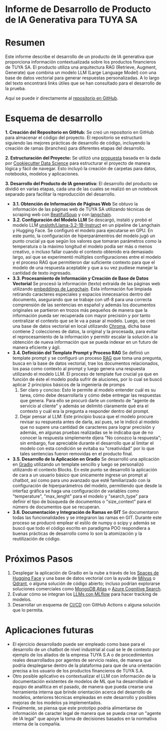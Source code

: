 
Informe de Desarrollo de Producto de IA Generativa para TUYA SA
===========================================================
# Resumen
Este informe describe el desarrollo de un producto de IA generativa que proporciona información contextualizada sobre los productos financieros de TUYA SA. El producto utiliza una arquitectura RAG (Retrieve, Augment, Generate) que combina un modelo LLM (Large Language Model) con una base de datos vectorial para generar respuestas personalizadas. A lo largo del texto encontrará links útiles que se han consultado para el desarrollo de la prueba. 

Aquí se puede ir directamente al [repositorio en GitHub](https://github.com/johnma96/tuyabot-llm).

# Esquema de desarrollo
**1. Creación del Repositorio en GitHub:**
Se creó un repositorio en GitHub para almacenar el código del proyecto. El repositorio se estructuró siguiendo las mejores prácticas de desarrollo de código, incluyendo la creación de ramas (branches) para diferentes etapas del desarrollo.

**2. Estructuración del Proyecto:**
Se utilizó una [propuesta](https://github.com/johnma96/machine_learning_project_template) basada en la dada por [Cookiecutter Data Science](https://cookiecutter-data-science.drivendata.org/) para estructurar el proyecto de manera lógica y fácil de navegar. Esto incluyó la creación de carpetas para datos, notebooks, modelos y aplicaciones.

**3. Desarrollo del Producto de IA generativa:**
El desarrollo del producto se dividió en varias etapas, cada una de las cuales se realizó en un notebook separado para facilitar la reproducción del desarrollo.

- **3.1. Obtención de Información de Páginas Web**
Se obtuvo la información de las páginas web de TUYA SA utilizando técnicas de scraping web con [BeatifulSoup](https://www.crummy.com/software/BeautifulSoup/bs4/doc/) y con [langchain](https://python.langchain.com/docs/how_to/document_loader_web/).
- **3.2. Configuración del Modelo LLM**
Se descargó, instaló y probó el modelo LLM [unsloth/Llama-3.2-1B-Instruct](https://huggingface.co/unsloth/Llama-3.2-1B-Instruct) en un pipeline de Langchain y Hugging Face. Se configuró el modelo para ejecutarse en GPU. En este punto, la configuración de hiperparámentros del modelo jugó un punto crucial ya que según los valores que tomaran parámetros como la temperatura o la máximo longitud el modelo podía ser más o menos creativo, o incluso fallar cuando el contexto obtenido era demasiado largo, así que se experimentó múltiples configuraciones entre el modelo y el proceso RAG que permitieron dar suficiente contexto para que el modelo de una respuesta aceptable y que a su vez pudiese manejar la cantidad de texto ingresado.
- **3.3. Procesamiento de Información y Creación de Base de Datos Vectorial**
Se procesó la información (texto) extraída de las páginas web utilizando [embeddings de Langchain](https://python.langchain.com/docs/integrations/text_embedding/sentence_transformers/). Esta información fue limpiada retirando caracteres especiales y espacios innecesarios dentro del documento, asegurando que se trabaje con utf-8 para una correcta comprensión de las sentencias en español y además los documentos originales se partieron en trozos más pequeños de manera que la información pueda ser recuperada con mayor precisión y por tanto centralizar el contexto que se le va a pasar al modelo. Luego, se creó una base de datos vectorial en local utilizando [Chroma](https://python.langchain.com/docs/integrations/vectorstores/chroma/), dicha base contiene 2 colecciones de datos, la original y la procesada, para evitar el reprocesamiento de la información y permitir escalar la solución a la obtención de nueva información que se pueda indexar en un futuro de manera eficiente y ágil.
- **3.4. Definición del Template Prompt y Proceso RAG**
Se definió un template prompt y se configuró un proceso [RAG](https://python.langchain.com/docs/tutorials/rag/) que toma una pregunta, busca en la base de datos vectorial, trae los documentos relacionados, los pasa como contexto al prompt y luego genera una respuesta utilizando el modelo LLM. El proceso de template fue crucial ya que en función de éste el modelo podía sufrir de aluciones, por lo cual se buscó aplicar 2 principios básicos de la ingeniería de promps
    1. Ser claro y conciso: Esto le permite al modelo entender cuál es su tarea, cómo debe desarrollarla y cómo debe entregar las respuestas que genera. Para ello se procuró darle un contexto de "agente de servicio al cliente" y además se delimitó claramente qué era el contexto y cuál era la pregunta a responder dentro del prompt.
    2. Dejar pensar al LLM: Este principio busca que el modelo procure revisar su respuesta antes de darla, así pues, se le indicó al modelo que no supere una cantidad de caracteres para lograr precisión y además, en algunas pruebas realizadas se le indicaba que de no conocer la respuesta simplemente dijera "No conozco la respuesta"; sin embargo, fue apreciable durante el desarrollo que al limitar el modelo con esta condición se evitaba su "creatividad" por lo que tales sentencias fueron removidas en el producto final.
- **3.5. Desarrollo de la Aplicación en Gradio**
Se desarrolló una aplicación en [Gradio](https://www.gradio.app/) utilizando un template sencillo y luego se personalizó utilizando el contexto Blocks. En este punto se desarrolló la aplicación de cara a un usuario básico que únicamente ingrese un prompt al chatbot, así como para uno avanzado que esté familiarizado con la configuración de hiperparámetros del modelo, permitiendo que desde la interfaz gráfica se haga una configuración de variables como "temperature", "max_lenght" para el modelo y "search_type" para definir el tipo de búsqueda de documentos o "size_context" para el número de documentos que se recuperan. 
- **3.6. Documentación y Integración de Ramas en GIT**
Se documentaron todas las funcionalidades y se integraron las ramas en GIT. Durante este proceso se producró emplear el estilo de numpy o scipy y además se buscó que todo el código escrito en paradigma POO respondiera a buenas prácticas de desarrollo como lo son la atomización y la reutilización de código.

# Próximos Pasos
1. Desplegar la aplicación de Gradio en la nube a través de los [Spaces de Hugging Face](https://huggingface.co/docs/hub/spaces-overview) y una base de datos vectorial con la ayuda de [Milvus](https://milvus.io/) o [Qdrant](https://qdrant.tech/), o alguna solución de código abierto; incluso podrian explorarse soluciones comerciales como [MongoDB Atlas](https://www.mongodb.com/lp/cloud/atlas/vector/database?utm_source=google&utm_campaign=search_gs_pl_evergreen_vector-search_product_prosp-brand_gic-null_ww-multi_ps-all_desktop_eng_lead&utm_term=mongodb%20vector%20database&utm_medium=cpc_paid_search&utm_ad=p&utm_ad_campaign_id=21100816499&adgroup=160844905635&cq_cmp=21100816499&gad_source=1&gclid=CjwKCAiAw5W-BhAhEiwApv4goO8UeUjgGH3XHmfBKRMpgrqOLtBMLj8toy-IB-9xiXhwlxJKqgqqORoCU3EQAvD_BwE) o [ Azure Cognitive Search](https://azure.microsoft.com/es-mx/products/ai-services/ai-search/?&ef_id=_k_CjwKCAiAw5W-BhAhEiwApv4goCeBjPmz5BvGdtlj-UVE5iF3J6UCwKYfIk5Nw57Bs6ImJCmB9aK3fBoCkDsQAvD_BwE_k_&OCID=AIDcmm3804ythc_SEM__k_CjwKCAiAw5W-BhAhEiwApv4goCeBjPmz5BvGdtlj-UVE5iF3J6UCwKYfIk5Nw57Bs6ImJCmB9aK3fBoCkDsQAvD_BwE_k_&gad_source=1&gclid=CjwKCAiAw5W-BhAhEiwApv4goCeBjPmz5BvGdtlj-UVE5iF3J6UCwKYfIk5Nw57Bs6ImJCmB9aK3fBoCkDsQAvD_BwE).
2. Evaluar cómo se integran los [LLMs con MLflow](https://mlflow.org/docs/latest/llms/index.html) para hacer tracking de modelos.
3. Desarrollar un esquema de [CI/CD](https://latitude.so/blog/best-practices-for-llm-observability-in-cicd/) con GitHub Actions o alguna solución que lo permita.

# Aplicaciones futuras
- El ejercicio desarrollado puede ser empleado como base para el desarrollo de un chatbot de nivel industrial al cual se le de contexto por ejemplo de los aliados de la empresa TUYA S.A o de procedimientos reales desarrollados por agentes de servicio reales, de manera que podría desplegarse dentro de la plataforma para que de una orientación precisa a los usuario de los productos financieros de TUYA S.A. 
- Otro posible aplicativo es contextualizar el LLM con información de la documentación existentes de modelos de ML que ha desarrollado el equipo de analítica en el pasado, de manera que pueda crearse una herramienta interna que brinde orientación acerca del desarrollo de modelos, anteriores técnicas empleadas en este desarrollo y posibles mejoras de los modelos ya implementados.
- Finalmente, se piensa que este prototipo podría alimentarse de información de caracter legal de manera que se pueda crear un "agente de IA legal" que apoye la toma de decisiones basados en la normativa interna de la compañía.
